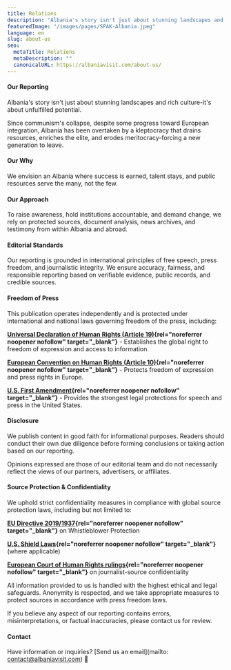 ```yaml
---
title: Relations
description: "Albania's story isn't just about stunning landscapes and rich culture - it's about unfulfilled potential. Our reporting holds institutions accountable and demands change."
featuredImage: "/images/pages/SPAK-Albania.jpeg"
language: en
slug: about-us
seo:
  metaTitle: Relations
  metaDescription: ""
  canonicalURL: https://albaniavisit.com/about-us/
---
```


#### Our Reporting

Albania's story isn't just about stunning landscapes and rich culture-it's about unfulfilled potential.

Since communism's collapse, despite some progress toward European integration, Albania has been overtaken by a kleptocracy that drains resources, enriches the elite, and erodes meritocracy-forcing a new generation to leave.

#### Our Why

We envision an Albania where success is earned, talent stays, and public resources serve the many, not the few.

#### Our Approach

To raise awareness, hold institutions accountable, and demand change, we rely on protected sources, document analysis, news archives, and testimony from within Albania and abroad.

#### Editorial Standards

Our reporting is grounded in international principles of free speech, press freedom, and journalistic integrity. We ensure accuracy, fairness, and responsible reporting based on verifiable evidence, public records, and credible sources.

#### **Freedom of Press**

This publication operates independently and is protected under international and national laws governing freedom of the press, including:

**[Universal Declaration of Human Rights (Article 19)](https://www.un.org/en/about-us/universal-declaration-of-human-rights#article19){rel="noreferrer noopener nofollow" target="_blank"}** - Establishes the global right to freedom of expression and access to information.

**[European Convention on Human Rights (Article 10)](https://www.echr.coe.int/documents/convention_eng.pdf){rel="noreferrer noopener nofollow" target="_blank"}** - Protects freedom of expression and press rights in Europe.

**[U.S. First Amendment](https://www.law.cornell.edu/constitution/first_amendment){rel="noreferrer noopener nofollow" target="_blank"}** - Provides the strongest legal protections for speech and press in the United States.

#### **Disclosure**

We publish content in good faith for informational purposes. Readers should conduct their own due diligence before forming conclusions or taking action based on our reporting.

Opinions expressed are those of our editorial team and do not necessarily reflect the views of our partners, advertisers, or affiliates.

#### Source Protection & Confidentiality

We uphold strict confidentiality measures in compliance with global source protection laws, including but not limited to:

**[EU Directive 2019/1937](https://eur-lex.europa.eu/legal-content/EN/TXT/?uri=celex%3A32019L1937){rel="noreferrer noopener nofollow" target="_blank"}** on Whistleblower Protection

**[U.S. Shield Laws](https://www.rcfp.org/reporters-privilege/){rel="noreferrer noopener nofollow" target="_blank"}** (where applicable)

**[European Court of Human Rights rulings](https://www.echr.coe.int/documents/d/echr/fs_journalistic_sources_eng){rel="noreferrer noopener nofollow" target="_blank"}** on journalist-source confidentiality

All information provided to us is handled with the highest ethical and legal safeguards. Anonymity is respected, and we take appropriate measures to protect sources in accordance with press freedom laws.

If you believe any aspect of our reporting contains errors, misinterpretations, or factual inaccuracies, please contact us for review.

#### Contact

Have information or inquiries? [Send us an email](mailto: contact@albaniavisit.com) 📧